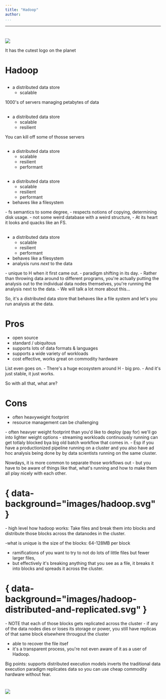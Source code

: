 ```yaml
---
title: "Hadoop"
author:
...
```


---

# 

![](images/hadoop-logo-no-back-5000.png)

<div class="notes">
It has the cutest logo on the planet
</div>


# Hadoop

##

- a distributed data store
    - scalable

<div class="notes">
1000's of servers managing petabytes of data
</div>

##

- a distributed data store
    - scalable
    - resilient

<div class="notes">
You can kill off some of thosse servers
</div>

## 

- a distributed data store
    - scalable
    - resilient
    - performant

<div class="notes">
</div>

##

- a distributed data store
    - scalable
    - resilient
    - performant
- behaves like a filesystem

<div class="notes">
- fs semantics to some degree, 
- respects notions of copying, determining disk usage. 
- not some weird database with a weird structure, 
- At its heart it looks and quacks like an FS.
</div>

##

- a distributed data store
    - scalable
    - resilient
    - performant
- behaves like a filesystem
- analysis runs _next_ to the data

<div class="notes">
- unique to H when it first came out. 
- paradigm shifting in its day. 
- Rather than throwing data around to different programs, you're actually putting the analysis out to the individual data nodes themselves, you're running the analysis next to the data. 
- We will talk a lot more about this...

So, it's a distributed data store that behaves like a file system and let's you run analysis at the data.

</div>


# Pros

- open source
- standard / ubiquitous 
- supports lots of data formats & languages
- supports a wide variety of workloads
- cost effective, works great on commodity hardware

<div class="notes">
List even goes on. 
- There's a huge ecosystem around H - big pro.
- And it's just stable, it just works. 

So with all that, what are?
</div>

# Cons

- often heavyweight footprint
- resource management can be challenging

<div class="notes">
- often heavyer weight footprint than you'd like to deploy (pay for) we'll go into lighter weight options
- streaming workloads continuously running can get totlaly blocked bya  big old batch workflow that comes in. 
- Esp if you have a productionized pipeline running on a cluster and you also have ad hoc analysis being done by by data scientists running on the same cluster. 

Nowdays, it is more common to separate those workflows out - but you have to be aware of things like that, what's running and how to make them all play nicely with each other. 
</div>

# { data-background="images/hadoop.svg" }

<div class="notes">
- high level how hadoop works: Take files and break them into blocks and distribute those blocks across the datanodes in the cluster. 

-what is unique is the size of the blocks: 64-128MB per block

- ramifications of you want to try to not do lots of little files but fewer larger files, 
- but effectively it's breaking anything that you see as a file, it breaks it into blocks and spreads it across the cluster.


</div>


# { data-background="images/hadoop-distributed-and-replicated.svg" }

<div class="notes">
- NOTE that  each of those blocks gets replicated across the cluster
- if any of the data nodes dies or loses its storage or power, 
you still have replicas of that same block elsewhere througout the cluster

- able to recover the file itsef
- it's a transparent process, you're not even aware of it as a user of Hadoop.

Big points:
supports distributed execution models
inverts the traditional data execution paradigm
replicates data so you can use cheap commodity hardware without fear. 
</div>

#

<img class="logo" src="images/berkeley-school-of-information-logo.png"/>
